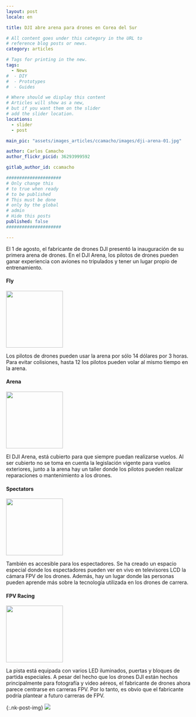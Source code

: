 ```yaml
---
layout: post
locale: en

title: DJI abre arena para drones en Corea del Sur

# All content goes under this category in the URL to
# reference blog posts or news.
category: articles

# Tags for printing in the new.
tags:
  - News
#  - DIY
#  - Prototypes
#  - Guides

# Where should we display this content
# Articles will show as a new,
# but if you want them on the slider
# add the slider location.
locations:
  - slider
  - post

main_pic: "assets/images_articles/ccamacho/images/dji-arena-01.jpg"

author: Carlos Camacho
author_flickr_picid: 36293999592

gitlab_author_id: ccamacho

#####################
# Only change this
# to true when ready
# to be published
# This must be done
# only by the global
# admin
# Hide this posts
published: false
#####################

---
```


El 1 de agosto, el fabricante de drones DJI presentó
la inauguración de su primera arena de drones.
En el DJI Arena, los pilotos de drones 
pueden ganar experiencia con aviones no tripulados
y tener un lugar propio de entrenamiento.


#### Fly

<div class="nk-post-text mt-0">
    <img style="height: 155px;" class="pull-left mt-0" src="/assets/images_articles/{{ page.gitlab_author_id }}/images/dji-arena-02.jpg" alt="">
        <p class="text-white">
Los pilotos de drones pueden usar la arena por sólo 14
dólares por 3 horas. Para evitar colisiones, hasta 12
los pilotos pueden volar al mismo tiempo en la arena.
        </p>
</div>


#### Arena

<div class="nk-post-text mt-0">
    <img style="height: 155px;" class="pull-left mt-0" src="/assets/images_articles/{{ page.gitlab_author_id }}/images/dji-arena-03.jpg" alt="">
        <p class="text-white">
El DJI Arena, está cubierto para que siempre puedan realizarse vuelos.
Al ser cubierto no se toma en cuenta la legislación vigente para
vuelos exteriores, junto a la arena hay un taller
donde los pilotos pueden realizar reparaciones o mantenimiento a los drones.
        </p>
</div>


#### Spectators

<div class="nk-post-text mt-0">
    <img style="height: 155px;" class="pull-left mt-0" src="/assets/images_articles/{{ page.gitlab_author_id }}/images/dji-arena-04.jpg" alt="">
        <p class="text-white">
También es accesible para los espectadores.
Se ha creado un espacio especial donde los espectadores
pueden ver en vivo en televisores LCD la cámara FPV de los drones.
Además, hay un lugar donde las personas pueden
aprende más sobre la tecnología utilizada en los drones de carrera.
        </p>
</div>



#### FPV Racing

<div class="nk-post-text mt-0">
    <img style="height: 155px;" class="pull-left mt-0" src="/assets/images_articles/{{ page.gitlab_author_id }}/images/dji-arena-05.jpg" alt="">
        <p class="text-white">
La pista está equipada con varios LED iluminados,
puertas y bloques de partida especiales. A pesar del hecho
que los drones DJI están hechos principalmente para fotografía y video
aéreos, el fabricante de drones ahora parece
centrarse en carreras FPV. Por lo tanto, es obvio que
el fabricante podría plantear a futuro carreras de FPV.
        </p>
</div>


{:.nk-post-img}
<img src="/assets/images_articles/{{ page.gitlab_author_id }}/images/dji-arena-05.jpg">

